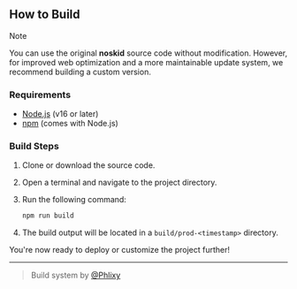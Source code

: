 ## How to Build

> [!Note]
> You can use the original **noskid** source code without modification. However, for improved web optimization and a more maintainable update system, we recommend building a custom version.

### Requirements

* [Node.js](https://nodejs.org/) (v16 or later)
* [npm](https://www.npmjs.com/) (comes with Node.js)

### Build Steps

1. Clone or download the source code.
2. Open a terminal and navigate to the project directory.
3. Run the following command:

   ```bash
   npm run build
   ```
4. The build output will be located in a `build/prod-<timestamp>` directory.

You're now ready to deploy or customize the project further!

---
> Build system by [@Phlixy](https://github.com/phlixy)